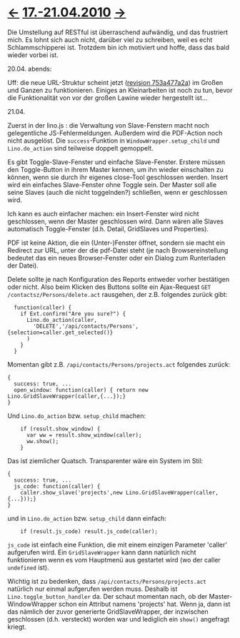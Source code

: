 # [←](20100414.md) [17.-21.04.2010](20100421.md) [→](20100422.md) #

Die Umstellung auf RESTful ist überraschend aufwändig, und das frustriert
mich. Es lohnt sich auch nicht, darüber viel zu schreiben, weil es echt
Schlammschipperei ist. Trotzdem bin ich motiviert und hoffe, dass das
bald wieder vorbei ist.

20.04. abends:

Uff: die neue URL-Struktur scheint jetzt ([revision 753a477a2a](http://code.google.com/p/lino/source/detail?r=753a477a2a0f64b1a463ee57a990886aadd51fb2)) im Großen und Ganzen zu funktionieren. Einiges an Kleinarbeiten ist noch zu tun, bevor die Funktionalität von vor der großen Lawine wieder hergestellt ist...

21.04.

Zuerst in der lino.js : die Verwaltung von Slave-Fenstern macht noch gelegentliche JS-Fehlermeldungen. Außerdem wird die PDF-Action noch nicht ausgelöst. Die `success`-Funktion in `WindowWrapper.setup_child` und `Lino.do_action` sind teilweise doppelt gemoppelt.

Es gibt Toggle-Slave-Fenster und einfache Slave-Fenster. Erstere müssen den Toggle-Button in ihrem Master kennen, um ihn wieder einschalten zu können, wenn sie durch ihr eigenes close-Tool geschlossen werden. Insert wird ein einfaches Slave-Fenster ohne Toggle sein. Der Master soll alle seine Slaves (auch die nicht toggelnden?) schließen, wenn er geschlossen wird.

Ich kann es auch einfacher machen: ein Insert-Fenster wird nicht geschlossen, wenn der Master geschlossen wird. Dann wären alle Slaves automatisch Toggle-Fenster (d.h. Detail, GridSlaves und Properties).

PDF ist keine Aktion, die ein (Unter-)Fenster öffnet, sondern sie macht ein Redirect zur URL, unter der die pdf-Datei steht (je nach Browsereinstellung bedeutet das ein neues Browser-Fenster oder ein Dialog zum Runterladen der Datei).

Delete sollte je nach Konfiguration des Reports entweder vorher bestätigen oder nicht. Also beim Klicken des Buttons sollte ein Ajax-Request `GET /contactsz/Persons/delete.act` rausgehen, der z.B. folgendes zurück gibt:
```
  function(caller) { 
    if Ext.confirm("Are you sure?") {
      Lino.do_action(caller,
        'DELETE','/api/contacts/Persons',{selection=caller.get_selected()}
      )
    } 
  }
```

Momentan gibt z.B. `/api/contacts/Persons/projects.act` folgendes zurück:

```
{ 
  success: true, ...
  open_window: function(caller) { return new Lino.GridSlaveWrapper(caller,{...});}
}
```

Und `Lino.do_action` bzw. `setup_child` machen:

```
    if (result.show_window) {
      var ww = result.show_window(caller);
      ww.show();
    }
```

Das ist ziemlicher Quatsch. Transparenter wäre ein System im Stil:

```
{ 
  success: true, ...
  js_code: function(caller) { 
    caller.show_slave('projects',new Lino.GridSlaveWrapper(caller,{...}));}
}
```

und in `Lino.do_action` bzw. `setup_child` dann einfach:

```
    if (result.js_code) result.js_code(caller);
```


`js_code` ist einfach eine Funktion, die mit einem einzigen Parameter 'caller' aufgerufen wird. Ein `GridSlaveWrapper` kann dann natürlich nicht funktionieren wenn es vom Hauptmenü aus gestartet wird (wo der caller `undefined` ist).

Wichtig ist zu bedenken, dass `/api/contacts/Persons/projects.act` natürlich nur einmal aufgerufen werden muss. Deshalb ist `Lino.toggle_button_handler` da. Der schaut momentan nach, ob der Master-WindowWrapper schon ein Attribut namens 'projects' hat. Wenn ja, dann ist das nämlich der zuvor generierte GridSlaveWrapper, der inzwischen geschlossen (d.h. versteckt) worden war und lediglich ein `show()` angefragt kriegt.